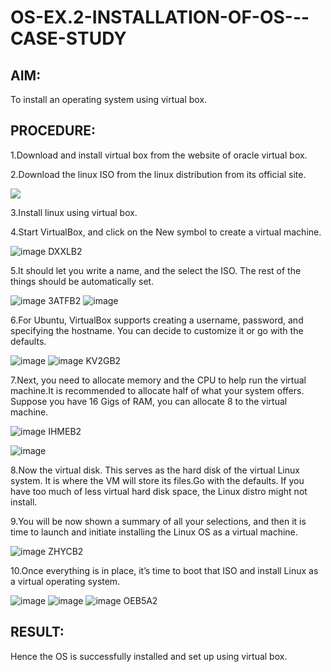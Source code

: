 # OS-EX.2-INSTALLATION-OF-OS---CASE-STUDY

## AIM:

To install an operating system using virtual box.

## PROCEDURE:

1.Download and install virtual box from the website of oracle virtual box.

2.Download the linux ISO from the linux distribution from its official site.


![](https://encrypted-tbn0.gstatic.com/images?q=tbn:ANd9GcQ4PQyqbUMI2LocJ_NSqi8rLOBAqEdsW84Ztg&usqp=CAU)


3.Install linux using virtual box.

4.Start VirtualBox, and click on the New symbol to create a virtual machine.

![image DXXLB2](https://github.com/praveenst13/OS-EX.2-INSTALLATION-OF-OS---CASE-STUDY/assets/118787793/901571cf-4545-4883-9279-de43c5f6da4a)

5.It should let you write a name, and the select the ISO. The rest of the things
should be automatically set.


![image 3ATFB2](https://github.com/praveenst13/OS-EX.2-INSTALLATION-OF-OS---CASE-STUDY/assets/118787793/c1890e07-240d-4f48-86a6-b695a95b09bd)
![image](https://github.com/praveenst13/OS-EX.2-INSTALLATION-OF-OS---CASE-STUDY/assets/118787793/3016dcf3-c1fe-419b-bb87-9623f7671c1e)

6.For Ubuntu, VirtualBox supports creating a username, password, and
specifying the hostname. You can decide to customize it or go with the
defaults.

![image](https://github.com/praveenst13/OS-EX.2-INSTALLATION-OF-OS---CASE-STUDY/assets/118787793/7f5a6a1b-afa2-40bb-9288-549bddaa60fb)
![image KV2GB2](https://github.com/praveenst13/OS-EX.2-INSTALLATION-OF-OS---CASE-STUDY/assets/118787793/acf552cd-7abf-445a-9019-aff0963449a1)

7.Next, you need to allocate memory and the CPU to help run the virtual
machine.It is recommended to allocate half of what your system offers.
Suppose you have 16 Gigs of RAM, you can allocate 8 to the virtual machine.

![image IHMEB2](https://github.com/praveenst13/OS-EX.2-INSTALLATION-OF-OS---CASE-STUDY/assets/118787793/f2a3dd31-81bd-4bc5-b671-ce810dcdcc11)

![image](https://github.com/praveenst13/OS-EX.2-INSTALLATION-OF-OS---CASE-STUDY/assets/118787793/9e1383aa-0892-4bbd-841b-bea9d43c7971)

8.Now the virtual disk. This serves as the hard disk of the virtual Linux system.
It is where the VM will store its files.Go with the defaults. If you have too much
of less virtual hard disk space, the Linux distro might not install.

9.You will be now shown a summary of all your selections, and then it is time
to launch and initiate installing the Linux OS as a virtual machine.


![image ZHYCB2](https://github.com/praveenst13/OS-EX.2-INSTALLATION-OF-OS---CASE-STUDY/assets/118787793/bb743be0-22d1-46b7-890b-92228d6b54ce)

10.Once everything is in place, it’s time to boot that ISO and install Linux as a
virtual operating system.

![image](https://github.com/praveenst13/OS-EX.2-INSTALLATION-OF-OS---CASE-STUDY/assets/118787793/655744b8-4026-4822-85f0-d856fc711da6)
![image](https://github.com/praveenst13/OS-EX.2-INSTALLATION-OF-OS---CASE-STUDY/assets/118787793/c85de272-3830-44f8-97d2-1bf4e82065e6)
![image OEB5A2](https://github.com/praveenst13/OS-EX.2-INSTALLATION-OF-OS---CASE-STUDY/assets/118787793/ecb12a72-b434-4e18-ae94-1003d6138b97)


## RESULT:

Hence the OS is successfully installed and set up using virtual box.
